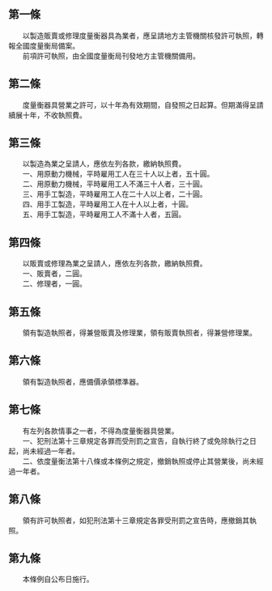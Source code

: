 第一條 
-------
　　以製造販賣或修理度量衡器具為業者，應呈請地方主管機關核發許可執照，轉報全國度量衡局備案。  
　　前項許可執照，由全國度量衡局刊發地方主管機關備用。  


第二條 
-------
　　度量衡器具營業之許可，以十年為有效期間，自發照之日起算。但期滿得呈請續展十年，不收執照費。  


第三條 
-------
　　以製造為業之呈請人，應依左列各款，繳納執照費。  
　　一、用原動力機械，平時雇用工人在三十人以上者，五十圓。  
　　二、用原動力機械，平時雇用工人不滿三十人者，三十圓。  
　　三、用手工製造，平時雇用工人在二十人以上者，二十圓。  
　　四、用手工製造，平時雇用工人在十人以上者，十圓。  
　　五、用手工製造，平時雇用工人不滿十人者，五圓。  


第四條 
-------
　　以販賣或修理為業之呈請人，應依左列各款，繳納執照費。  
　　一、販賣者，二圓。  
　　二、修理者，一圓。  


第五條 
-------
　　領有製造執照者，得兼營販賣及修理業，領有販賣執照者，得兼營修理業。  


第六條 
-------
　　領有製造執照者，應備價承領標準器。  


第七條 
-------
　　有左列各款情事之一者，不得為度量衡器具營業。  
　　一、犯刑法第十三章規定各罪而受刑罰之宣告，自執行終了或免除執行之日起，尚未經過一年者。  
　　二、依度量衡法第十八條或本條例之規定，撤銷執照或停止其營業後，尚未經過一年者。  


第八條 
-------
　　領有許可執照者，如犯刑法第十三章規定各罪受刑罰之宣告時，應撤銷其執照。  


第九條 
-------
　　本條例自公布日施行。